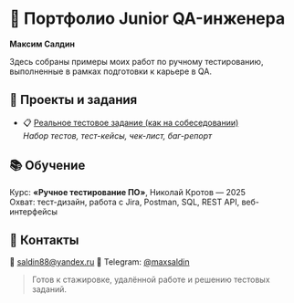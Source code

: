 # 🧪 Портфолио Junior QA-инженера  
**Максим Салдин**

Здесь собраны примеры моих работ по ручному тестированию, выполненные в рамках подготовки к карьере в QA.

## 📂 Проекты и задания
- 📋 [Реальное тестовое задание (как на собеседовании)](test-task.md)  
  *Набор тестов, тест-кейсы, чек-лист, баг-репорт*

## 📚 Обучение
Курс: **«Ручное тестирование ПО»**, Николай Кротов — 2025  
Охват: тест-дизайн, работа с Jira, Postman, SQL, REST API, веб-интерфейсы

## 📩 Контакты
📧 saldin88@yandex.ru
💬 Telegram: [@maxsaldin](https://t.me/maxsaldin)

> Готов к стажировке, удалённой работе и решению тестовых заданий.
